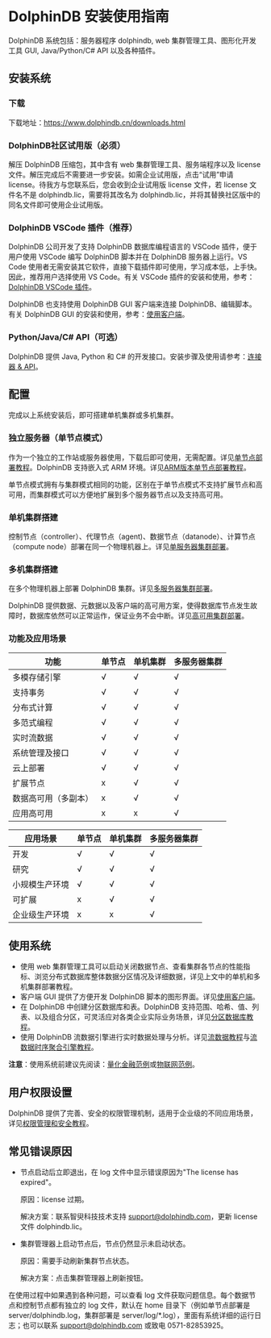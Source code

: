 # DolphinDB 安装使用指南

DolphinDB 系统包括：服务器程序 dolphindb, web 集群管理工具、图形化开发工具 GUI, Java/Python/C# API 以及各种插件。

## 安装系统

### 下载

下载地址：<https://www.dolphindb.cn/downloads.html>

### DolphinDB社区试用版（必须）

解压 DolphinDB 压缩包，其中含有 web 集群管理工具、服务端程序以及 license 文件。解压完成后不需要进一步安装。如需企业试用版，点击“试用”申请 license。待我方与您联系后，您会收到企业试用版 license 文件，若 license 文件名不是 dolphindb.lic，需要将其改名为 dolphindb.lic，并将其替换社区版中的同名文件即可使用企业试用版。

### DolphinDB VSCode 插件（推荐）

DolphinDB 公司开发了支持 DolphinDB 数据库编程语言的 VSCode 插件，便于用户使用 VSCode 编写 DolphinDB 脚本并在 DolphinDB 服务器上运行。VS Code 使用者无需安装其它软件，直接下载插件即可使用，学习成本低，上手快。因此，推荐用户选择使用 VS Code。有关 VSCode 插件的安装和使用，参考：[DolphinDB VSCode 插件](../db_distr_comp/vscode.md)。

DolphinDB 也支持使用 DolphinDB GUI 客户端来连接 DolphinDB、编辑脚本。有关 DolphinDB GUI 的安装和使用，参考：[使用客户端](../getstarted/use_clients_server.md)。

### Python/Java/C# API（可选）

DolphinDB 提供 Java, Python 和 C# 的开发接口。安装步骤及使用请参考：[连接器 & API](../api/connapi_intro.md)。

## 配置

完成以上系统安装后，即可搭建单机集群或多机集群。

### 独立服务器（单节点模式）

作为一个独立的工作站或服务器使用，下载后即可使用，无需配置。详见[单节点部署教程](standalone_server.md)。DolphinDB 支持嵌入式 ARM 环境。详见[ARM版本单节点部署教程](ARM_standalone_deploy.md)。

单节点模式拥有与集群模式相同的功能，区别在于单节点模式不支持扩展节点和高可用，而集群模式可以方便地扩展到多个服务器节点以及支持高可用。

### 单机集群搭建

控制节点（controller）、代理节点（agent)、数据节点（datanode）、计算节点（compute node）部署在同一个物理机器上。详见[单服务器集群部署](single_machine_cluster_deploy.md)。

### 多机集群搭建

在多个物理机器上部署 DolphinDB 集群。详见[多服务器集群部署](multi_machine_cluster_deployment.md)。

DolphinDB 提供数据、元数据以及客户端的高可用方案，使得数据库节点发生故障时，数据库依然可以正常运作，保证业务不会中断。详见[高可用集群部署](ha_cluster_deployment.md)。

### 功能及应用场景

| **功能** | **单节点** | **单机集群** | **多服务器集群** |
| --- | --- | --- | --- |
| 多模存储引擎 | √ | √ | √ |
| 支持事务 | √ | √ | √ |
| 分布式计算 | √ | √ | √ |
| 多范式编程 | √ | √ | √ |
| 实时流数据 | √ | √ | √ |
| 系统管理及接口 | √ | √ | √ |
| 云上部署 | √ | √ | √ |
| 扩展节点 | x | √ | √ |
| 数据高可用（多副本） | x | √ | √ |
| 应用高可用 | x | x | √ |

| **应用场景** | **单节点** | **单机集群** | **多服务器集群** |
| --- | --- | --- | --- |
| 开发 | √ | √ | √ |
| 研究 | √ | √ | √ |
| 小规模生产环境 | √ | √ | √ |
| 可扩展 | x | √ | √ |
| 企业级生产环境 | x | x | √ |

## 使用系统

* 使用 web 集群管理工具可以启动关闭数据节点、查看集群各节点的性能指标、浏览分布式数据库整体数据分区情况及详细数据，详见上文中的单机和多机集群部署教程。
* 客户端 GUI 提供了方便开发 DolphinDB 脚本的图形界面。详见[使用客户端](../getstarted/use_clients_server.md)。
* 在 DolphinDB 中创建分区数据库和表。DolphinDB 支持范围、哈希、值、列表、以及组合分区，可灵活应对各类企业实际业务场景，详见[分区数据库教程](database.md)。
* 使用 DolphinDB 流数据引擎进行实时数据处理与分析。详见[流数据教程](streaming_tutorial.md)与[流数据时序聚合引擎教程](stream_aggregator.md)。

**注意**：使用系统前建议先阅读：[量化金融范例](quant_finance_examples.md)或[物联网范例](iot_examples.md)。

## 用户权限设置

DolphinDB 提供了完善、安全的权限管理机制，适用于企业级的不同应用场景，详见[权限管理和安全教程](ACL_and_Security.md)。

## 常见错误原因

* 节点启动后立即退出，在 log 文件中显示错误原因为"The license has expired"。

  原因：license 过期。

  解决方案：联系智臾科技技术支持 support@dolphindb.com，更新 license 文件 dolphindb.lic。
* 集群管理器上启动节点后，节点仍然显示未启动状态。

  原因：需要手动刷新集群节点状态。

  解决方案：点击集群管理器上刷新按钮。

在使用过程中如果遇到各种问题，可以查看 log 文件获取问题信息。每个数据节点和控制节点都有独立的 log 文件，默认在 home 目录下（例如单节点部署是 server/dolphindb.log，集群部署是 server/log/\*.log），里面有系统详细的运行日志；也可以联系 support@dolphindb.com 或致电 0571-82853925。

